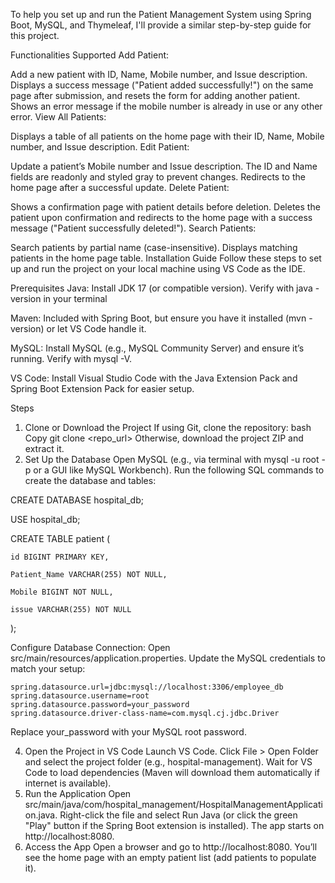To help you set up and run the Patient Management System using Spring Boot, MySQL, and Thymeleaf, I'll provide a similar step-by-step guide for this project.

Functionalities Supported
Add Patient:

Add a new patient with ID, Name, Mobile number, and Issue description.
Displays a success message ("Patient added successfully!") on the same page after submission, and resets the form for adding another patient.
Shows an error message if the mobile number is already in use or any other error.
View All Patients:

Displays a table of all patients on the home page with their ID, Name, Mobile number, and Issue description.
Edit Patient:

Update a patient’s Mobile number and Issue description.
The ID and Name fields are readonly and styled gray to prevent changes.
Redirects to the home page after a successful update.
Delete Patient:

Shows a confirmation page with patient details before deletion.
Deletes the patient upon confirmation and redirects to the home page with a success message ("Patient successfully deleted!").
Search Patients:

Search patients by partial name (case-insensitive).
Displays matching patients in the home page table.
Installation Guide
Follow these steps to set up and run the project on your local machine using VS Code as the IDE.

Prerequisites
Java: Install JDK 17 (or compatible version). Verify with java -version in your terminal

Maven: Included with Spring Boot, but ensure you have it installed (mvn -version) or let VS Code handle it.

MySQL: Install MySQL (e.g., MySQL Community Server) and ensure it’s running. Verify with mysql -V.

VS Code: Install Visual Studio Code with the Java Extension Pack and Spring Boot Extension Pack for easier setup.

Steps
1. Clone or Download the Project
If using Git, clone the repository:
bash
Copy
git clone <repo_url>
Otherwise, download the project ZIP and extract it.
2. Set Up the Database
    Open MySQL (e.g., via terminal with mysql -u root -p or a GUI like MySQL Workbench).
    Run the following SQL commands to create the database and tables:


CREATE DATABASE hospital_db;

USE hospital_db;


CREATE TABLE patient (

    id BIGINT PRIMARY KEY,
    
    Patient_Name VARCHAR(255) NOT NULL,
    
    Mobile BIGINT NOT NULL,
    
    issue VARCHAR(255) NOT NULL
);

Configure Database Connection:
Open src/main/resources/application.properties. Update the MySQL credentials to match your setup:

    spring.datasource.url=jdbc:mysql://localhost:3306/employee_db
    spring.datasource.username=root
    spring.datasource.password=your_password
    spring.datasource.driver-class-name=com.mysql.cj.jdbc.Driver
Replace your_password with your MySQL root password.

4. Open the Project in VS Code
      Launch VS Code.
    Click File > Open Folder and select the project folder (e.g., hospital-management).
    Wait for VS Code to load dependencies (Maven will download them automatically if internet is available).
5. Run the Application
    Open src/main/java/com/hospital_management/HospitalManagementApplication.java.
     Right-click the file and select Run Java (or click the green "Play" button if the Spring Boot extension is installed).
     The app starts on http://localhost:8080.
6. Access the App
     Open a browser and go to http://localhost:8080. You’ll see the home page with an empty patient list (add patients to populate it).



